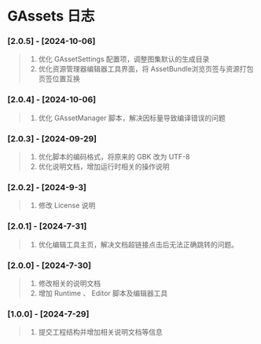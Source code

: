 # GAssets 日志

### [2.0.5] - [2024-10-06]
>1. 优化 GAssetSettings 配置项，调整图集默认的生成目录
>2. 优化资源管理器编辑器工具界面，将 AssetBundle浏览页签与资源打包页签位置互换

### [2.0.4] - [2024-10-06]
>1. 优化 GAssetManager 脚本，解决因标量导致编译错误的问题

### [2.0.3] - [2024-09-29]
>1. 优化脚本的编码格式，将原来的 GBK 改为 UTF-8
>2. 优化说明文档，增加运行时相关的操作说明

### [2.0.2] - [2024-9-3]
>1. 修改 License 说明

### [2.0.1] - [2024-7-31]
>1. 优化编辑工具主页，解决文档超链接点击后无法正确跳转的问题。

### [2.0.0] - [2024-7-30]

>1. 修改相关的说明文档
>2. 增加 Runtime 、 Editor 脚本及编辑器工具

### [1.0.0] - [2024-7-29]

>1. 提交工程结构并增加相关说明文档等信息